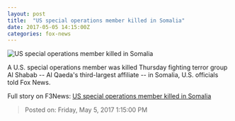 ```yaml
---
layout: post
title:  "US special operations member killed in Somalia"
date: 2017-05-05 14:15:00Z
categories: fox-news
---
```


![US special operations member killed in Somalia](http://a57.foxnews.com/media2.foxnews.com/BrightCove/694940094001/2016/03/08/876/493/694940094001_4791376488001_53406010-467a-47d7-97a2-0633d8d0bc39.jpg?ve=1&tl=1)

A U.S. special operations member was killed Thursday fighting terror group Al Shabab -- Al Qaeda's third-largest affiliate -- in Somalia, U.S. officials told Fox News.


Full story on F3News: [US special operations member killed in Somalia](http://www.f3nws.com/n/rh4S3B)

> Posted on: Friday, May 5, 2017 1:15:00 PM
